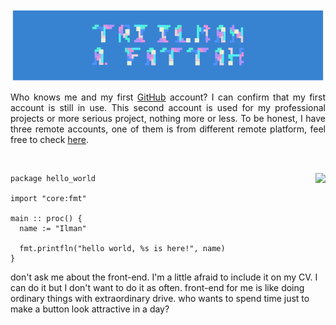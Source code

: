 <p align="center">
  <img src="ilmanbg.png" width="800px" align="center">
</p>


<p align="justify"> 
Who knows me and my first <a href="https://github.com/Fattah25">GitHub</a> account? I can confirm that my first account is still in use. This second account is used for my professional projects or more serious project, nothing more or less. To be honest, I have three remote accounts, one of them is from different remote platform, feel free to check <a href="https://codeberg.org/Fattah25">here</a>.
</p>

<br>



<a href="https://skillicons.dev"><img align="right" src="https://go-skill-icons.vercel.app/api/icons?i=python,pytorch,julia,fastapi,go,c,cpp,vim,helix,linux,latex,git,nginx,postgres,php,arduino,blender,bash,raspberrypi,docker,redis,anaconda,codeberg,ros&perline=6"></a>


```odin
package hello_world

import "core:fmt"

main :: proc() {
  name := "Ilman"

  fmt.printfln("hello world, %s is here!", name)
}
```

don't ask me about the front-end. I'm a little afraid to include it on my CV. I can do it but I don't want to do it as often. front-end for me is like doing ordinary things with extraordinary drive. who wants to spend time just to make a button look attractive in a day?

[1]: https://github.com/Fattah25
[2]: https://codeberg.org/Fattah25

<!--
**triilman25/triilman25** is a ✨ _special_ ✨ repository because its `README.md` (this file) appears on your GitHub profile.

Here are some ideas to get you started:

- 🔭 I’m currently working on ...
- 🌱 I’m currently learning ...
- 👯 I’m looking to collaborate on ...
- 🤔 I’m looking for help with ...
- 💬 Ask me about ...
- 📫 How to reach me: ...
- 😄 Pronouns: ...
- ⚡ Fun fact: ...
-->
